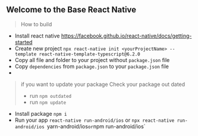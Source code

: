 ## Welcome to the Base React Native

> How to build
- Install react native
	    https://facebook.github.io/react-native/docs/getting-started
- Create new project
		`npx react-native init <yourProjectName> --template react-native-template-typescript@6.2.0`
- Copy all file and folder to your project without `package.json` file
- Copy `dependencies` from `package.json` to your `package.json` file
- 

> if you want to update your package
>  Check your package out dated
>  - run `npm outdated`
> -  run `npm update`

- Install package
				`npm i`
 - Run your app
			   `react-native run-android/ios` or
			   `npx react-native run-android/ios
			    `yarn-android/ios` or
				`npm run-android/ios`
